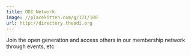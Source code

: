 ```yaml
---
title: ODI Network
image: //placekitten.com/g/171/180
url: http://directory.theodi.org
---
```

Join the open generation and access others in our membership network through events, etc
